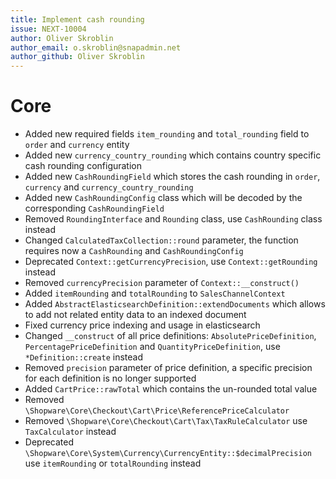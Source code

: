```yaml
---
title: Implement cash rounding
issue: NEXT-10004
author: Oliver Skroblin
author_email: o.skroblin@snapadmin.net 
author_github: Oliver Skroblin
---
```

# Core
* Added new required fields `item_rounding` and `total_rounding` field to `order` and `currency` entity
* Added new `currency_country_rounding` which contains country specific cash rounding configuration
* Added new `CashRoundingField` which stores the cash rounding in `order`, `currency` and `currency_country_rounding`
* Added new `CashRoundingConfig` class which will be decoded by the corresponding `CashRoundingField`
* Removed `RoundingInterface` and `Rounding` class, use `CashRounding` class instead
* Changed `CalculatedTaxCollection::round` parameter, the function requires now a `CashRounding` and `CashRoundingConfig` 
* Deprecated `Context::getCurrencyPrecision`, use `Context::getRounding` instead
* Removed `currencyPrecision` parameter of `Context::__construct()`
* Added `itemRounding` and `totalRounding` to `SalesChannelContext`
* Added `AbstractElasticsearchDefinition::extendDocuments` which allows to add not related entity data to an indexed document
* Fixed currency price indexing and usage in elasticsearch
* Changed `__construct` of all price definitions: `AbsolutePriceDefinition`, `PercentagePriceDefinition` and `QuantityPriceDefinition`, use `*Definition::create` instead
* Removed `precision` parameter of price definition, a specific precision for each definition is no longer supported
* Added `CartPrice::rawTotal` which contains the un-rounded total value
* Removed `\Shopware\Core\Checkout\Cart\Price\ReferencePriceCalculator`
* Removed `\Shopware\Core\Checkout\Cart\Tax\TaxRuleCalculator` use `TaxCalculator` instead
* Deprecated `\Shopware\Core\System\Currency\CurrencyEntity::$decimalPrecision` use `itemRounding` or `totalRounding` instead
